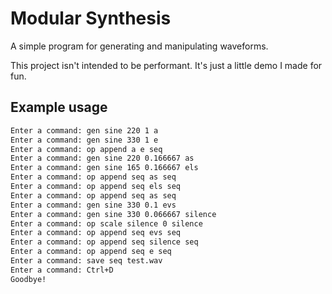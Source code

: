 # Modular Synthesis

A simple program for generating and manipulating waveforms.

This project isn't intended to be performant. It's just a little demo I made
for fun.

## Example usage

```txt
Enter a command: gen sine 220 1 a
Enter a command: gen sine 330 1 e
Enter a command: op append a e seq
Enter a command: gen sine 220 0.166667 as
Enter a command: gen sine 165 0.166667 els
Enter a command: op append seq as seq
Enter a command: op append seq els seq
Enter a command: op append seq as seq
Enter a command: gen sine 330 0.1 evs
Enter a command: gen sine 330 0.066667 silence
Enter a command: op scale silence 0 silence
Enter a command: op append seq evs seq
Enter a command: op append seq silence seq
Enter a command: op append seq e seq
Enter a command: save seq test.wav
Enter a command: Ctrl+D
Goodbye!
```

